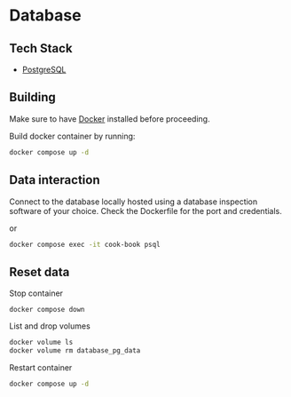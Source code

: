 # Database

## Tech Stack

- [PostgreSQL](https://www.postgresql.org/)

## Building

Make sure to have [Docker](https://www.docker.com/get-started/) installed before proceeding.

Build docker container by running:

```bash
docker compose up -d
```

## Data interaction

Connect to the database locally hosted using a database inspection software of your choice. Check the Dockerfile for the port and credentials.

or

```bash
docker compose exec -it cook-book psql
```

## Reset data

Stop container

`docker compose down`

List and drop volumes

```bash
docker volume ls
docker volume rm database_pg_data
```

Restart container

```bash
docker compose up -d
```
